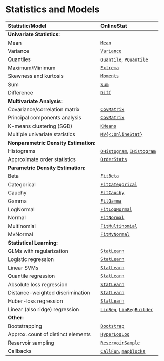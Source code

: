 # Statistics and Models

| Statistic/Model                    | OnlineStat                 |
|:-----------------------------------|:---------------------------|
| **Univariate Statistics:**         |                            |
| Mean                               | [`Mean`](@ref)             |
| Variance                           | [`Variance`](@ref)         |
| Quantiles                          | [`Quantile`](@ref), [`PQuantile`](@ref) |
| Maximum/Minimum                    | [`Extrema`](@ref)          |
| Skewness and kurtosis              | [`Moments`](@ref)          |
| Sum                                | [`Sum`](@ref)              |
| Difference                         | [`Diff`](@ref)             |
| **Multivariate Analysis:**         |                            |
| Covariance/correlation matrix      | [`CovMatrix`](@ref)        |
| Principal components analysis      | [`CovMatrix`](@ref)        |
| K-means clustering (SGD)           | [`KMeans`](@ref)           |
| Multiple univariate statistics     | [`MV{<:OnlineStat}`](@ref) |
| **Nonparametric Density Estimation:**|                          |
| Histograms                         | [`OHistogram`](@ref), [`IHistogram`](@ref) |
| Approximate order statistics       | [`OrderStats`](@ref)       |
| **Parametric Density Estimation:** |                            |
| Beta                               | [`FitBeta`](@ref)          |
| Categorical                        | [`FitCategorical`](@ref)   |
| Cauchy                             | [`FitCauchy`](@ref)        |
| Gamma                              | [`FitGamma`](@ref)         |
| LogNormal                          | [`FitLogNormal`](@ref)     |
| Normal                             | [`FitNormal`](@ref)        |
| Multinomial                        | [`FitMultinomial`](@ref)   |
| MvNormal                           | [`FitMvNormal`](@ref)      |
| **Statistical Learning:**          |                            |
| GLMs with regularization           | [`StatLearn`](@ref)        |
| Logistic regression                | [`StatLearn`](@ref)        |
| Linear SVMs                        | [`StatLearn`](@ref)        |
| Quantile regression                | [`StatLearn`](@ref)        |
| Absolute loss regression           | [`StatLearn`](@ref)        |
| Distance-weighted discrimination   | [`StatLearn`](@ref)        |
| Huber-loss regression              | [`StatLearn`](@ref)        |
| Linear (also ridge) regression     | [`LinReg`](@ref), [`LinRegBuilder`](@ref) |
| **Other:**                         |                            |
| Bootstrapping                      | [`Bootstrap`](@ref)        |
| Approx. count of distinct elements | [`HyperLogLog`](@ref)      |
| Reservoir sampling                 | [`ReservoirSample`](@ref)  |
| Callbacks                          | [`CallFun`](@ref), [`mapblocks`](@ref) |
